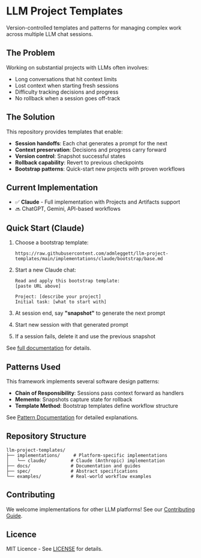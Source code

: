 # LLM Project Templates

Version-controlled templates and patterns for managing complex work across multiple LLM chat sessions.

## The Problem

Working on substantial projects with LLMs often involves:
- Long conversations that hit context limits
- Lost context when starting fresh sessions
- Difficulty tracking decisions and progress
- No rollback when a session goes off-track

## The Solution

This repository provides templates that enable:
- **Session handoffs**: Each chat generates a prompt for the next
- **Context preservation**: Decisions and progress carry forward
- **Version control**: Snapshot successful states
- **Rollback capability**: Revert to previous checkpoints
- **Bootstrap patterns**: Quick-start new projects with proven workflows

## Current Implementation

- ✅ **Claude** - Full implementation with Projects and Artifacts support
- 🔜 ChatGPT, Gemini, API-based workflows

## Quick Start (Claude)

1. Choose a bootstrap template:
   ```
   https://raw.githubusercontent.com/admleggett/llm-project-templates/main/implementations/claude/bootstrap/base.md
   ```

2. Start a new Claude chat:
   ```
   Read and apply this bootstrap template:
   [paste URL above]
   
   Project: [describe your project]
   Initial task: [what to start with]
   ```

3. At session end, say **"snapshot"** to generate the next prompt

4. Start new session with that generated prompt

5. If a session fails, delete it and use the previous snapshot

See [full documentation](./docs/overview.md) for details.

## Patterns Used

This framework implements several software design patterns:

- **Chain of Responsibility**: Sessions pass context forward as handlers
- **Memento**: Snapshots capture state for rollback
- **Template Method**: Bootstrap templates define workflow structure

See [Pattern Documentation](./docs/patterns/) for detailed explanations.

## Repository Structure

```
llm-project-templates/
├── implementations/     # Platform-specific implementations
│   └── claude/         # Claude (Anthropic) implementation
├── docs/               # Documentation and guides
├── spec/               # Abstract specifications
└── examples/           # Real-world workflow examples
```

## Contributing

We welcome implementations for other LLM platforms! See our [Contributing Guide](./docs/contributing.md).

## Licence

MIT Licence - See [LICENSE](./LICENSE) for details.